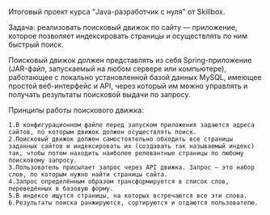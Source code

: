Итоговый проект курса "Java-разработчик с нуля" от Skillbox.

Задача: реализовать поисковый движок по сайту — приложение, которое позволяет индексировать страницы и осуществлять по ним быстрый поиск.

Поисковый движок должен представлять из себя Spring-приложение (JAR-файл, запускаемый на любом сервере или компьютере), работающее с локально установленной базой данных MySQL, имеющее простой веб-интерфейс и API, через который им можно управлять и получать результаты поисковой выдачи по запросу.

Принципы работы поискового движка:

    1.В конфигурационном файле перед запуском приложения задаются адреса сайтов, по которым движок должен осуществлять поиск.
    2.Поисковый движок должен самостоятельно обходить все страницы заданных сайтов и индексировать их (создавать так называемый индекс) так, чтобы потом находить наиболее релевантные страницы по любому поисковому запросу.
    3.Пользователь присылает запрос через API движка. Запрос — это набор слов, по которым нужно найти страницы сайта.
    4.Запрос определённым образом трансформируется в список слов, переведённых в базовую форму.
    5.В индексе ищутся страницы, на которых встречаются все эти слова.
    6.Результаты поиска ранжируются, сортируются и отдаются пользователю.